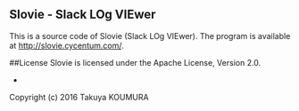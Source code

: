 ## Slovie - Slack LOg VIEwer

This is a source code of Slovie (Slack LOg VIEwer). The program is available at http://slovie.cycentum.com/.

##License
Slovie is licensed under the Apache License, Version 2.0.

-
Copyright (c) 2016 Takuya KOUMURA
